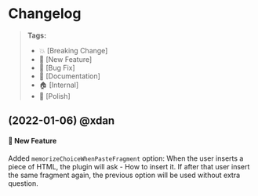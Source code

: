 # Changelog

> **Tags:**
>
> -   :boom: [Breaking Change]
> -   :rocket: [New Feature]
> -   :bug: [Bug Fix]
> -   :memo: [Documentation]
> -   :house: [Internal]
> -   :nail_care: [Polish]

## (2022-01-06) @xdan

#### :rocket: New Feature

Added `memorizeChoiceWhenPasteFragment` option: When the user inserts a piece of HTML, the plugin will ask - How to insert it.
If after that user insert the same fragment again, the previous option will be used without extra question.
